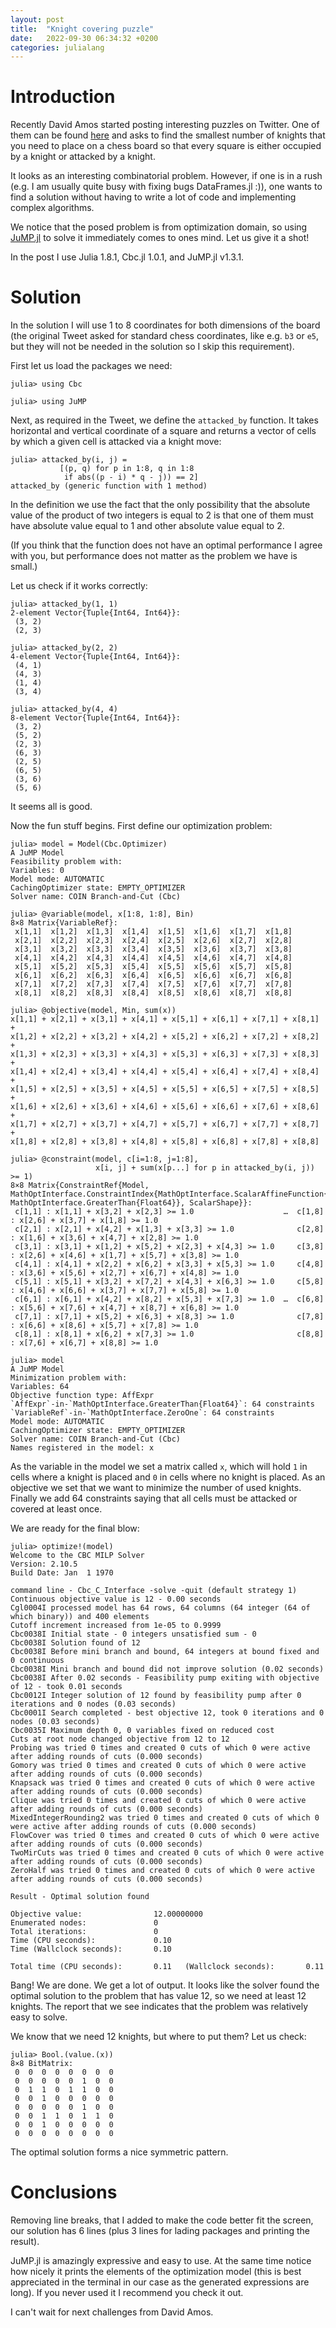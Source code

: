 ```yaml
---
layout: post
title:  "Knight covering puzzle"
date:   2022-09-30 06:34:32 +0200
categories: julialang
---
```


# Introduction

Recently David Amos started posting interesting puzzles on Twitter. One of them
can be found [here][tweet] and asks to find the smallest number of knights that
you need to place on a chess board so that every square is either occupied by a
knight or attacked by a knight.

It looks as an interesting combinatorial problem. However, if one is in a rush
(e.g. I am usually quite busy with fixing bugs DataFrames.jl :)),
one wants to find a solution without having to write a lot of code and
implementing complex algorithms.

We notice that the posed problem is from optimization domain, so using
[JuMP.jl][jump] to solve it immediately comes to ones mind.
Let us give it a shot!

In the post I use Julia 1.8.1, Cbc.jl 1.0.1, and JuMP.jl v1.3.1.

# Solution

In the solution I will use 1 to 8 coordinates for both dimensions of the board
(the original Tweet asked for standard chess coordinates, like e.g. `b3` or `e5`,
but they will not be needed in the solution so I skip this requirement).

First let us load the packages we need:
```
julia> using Cbc

julia> using JuMP
```

Next, as required in the Tweet, we define the `attacked_by` function. It takes
horizontal and vertical coordinate of a square and returns a vector of cells by
which a given cell is attacked via a knight move:

```
julia> attacked_by(i, j) =
           [(p, q) for p in 1:8, q in 1:8
            if abs((p - i) * q - j)) == 2]
attacked_by (generic function with 1 method)
```

In the definition we use the fact that the only possibility that the absolute
value of the product of two integers is equal to 2 is that one of them must have
absolute value equal to 1 and other absolute value equal to 2.

(If you think that the function does not have an optimal performance I agree
with you, but performance does not matter as the problem we have is small.)

Let us check if it works correctly:

```
julia> attacked_by(1, 1)
2-element Vector{Tuple{Int64, Int64}}:
 (3, 2)
 (2, 3)

julia> attacked_by(2, 2)
4-element Vector{Tuple{Int64, Int64}}:
 (4, 1)
 (4, 3)
 (1, 4)
 (3, 4)

julia> attacked_by(4, 4)
8-element Vector{Tuple{Int64, Int64}}:
 (3, 2)
 (5, 2)
 (2, 3)
 (6, 3)
 (2, 5)
 (6, 5)
 (3, 6)
 (5, 6)
```

It seems all is good.

Now the fun stuff begins. First define our optimization problem:

```
julia> model = Model(Cbc.Optimizer)
A JuMP Model
Feasibility problem with:
Variables: 0
Model mode: AUTOMATIC
CachingOptimizer state: EMPTY_OPTIMIZER
Solver name: COIN Branch-and-Cut (Cbc)

julia> @variable(model, x[1:8, 1:8], Bin)
8×8 Matrix{VariableRef}:
 x[1,1]  x[1,2]  x[1,3]  x[1,4]  x[1,5]  x[1,6]  x[1,7]  x[1,8]
 x[2,1]  x[2,2]  x[2,3]  x[2,4]  x[2,5]  x[2,6]  x[2,7]  x[2,8]
 x[3,1]  x[3,2]  x[3,3]  x[3,4]  x[3,5]  x[3,6]  x[3,7]  x[3,8]
 x[4,1]  x[4,2]  x[4,3]  x[4,4]  x[4,5]  x[4,6]  x[4,7]  x[4,8]
 x[5,1]  x[5,2]  x[5,3]  x[5,4]  x[5,5]  x[5,6]  x[5,7]  x[5,8]
 x[6,1]  x[6,2]  x[6,3]  x[6,4]  x[6,5]  x[6,6]  x[6,7]  x[6,8]
 x[7,1]  x[7,2]  x[7,3]  x[7,4]  x[7,5]  x[7,6]  x[7,7]  x[7,8]
 x[8,1]  x[8,2]  x[8,3]  x[8,4]  x[8,5]  x[8,6]  x[8,7]  x[8,8]

julia> @objective(model, Min, sum(x))
x[1,1] + x[2,1] + x[3,1] + x[4,1] + x[5,1] + x[6,1] + x[7,1] + x[8,1] +
x[1,2] + x[2,2] + x[3,2] + x[4,2] + x[5,2] + x[6,2] + x[7,2] + x[8,2] +
x[1,3] + x[2,3] + x[3,3] + x[4,3] + x[5,3] + x[6,3] + x[7,3] + x[8,3] +
x[1,4] + x[2,4] + x[3,4] + x[4,4] + x[5,4] + x[6,4] + x[7,4] + x[8,4] +
x[1,5] + x[2,5] + x[3,5] + x[4,5] + x[5,5] + x[6,5] + x[7,5] + x[8,5] +
x[1,6] + x[2,6] + x[3,6] + x[4,6] + x[5,6] + x[6,6] + x[7,6] + x[8,6] +
x[1,7] + x[2,7] + x[3,7] + x[4,7] + x[5,7] + x[6,7] + x[7,7] + x[8,7] +
x[1,8] + x[2,8] + x[3,8] + x[4,8] + x[5,8] + x[6,8] + x[7,8] + x[8,8]

julia> @constraint(model, c[i=1:8, j=1:8],
                   x[i, j] + sum(x[p...] for p in attacked_by(i, j)) >= 1)
8×8 Matrix{ConstraintRef{Model, MathOptInterface.ConstraintIndex{MathOptInterface.ScalarAffineFunction{Float64}, MathOptInterface.GreaterThan{Float64}}, ScalarShape}}:
 c[1,1] : x[1,1] + x[3,2] + x[2,3] >= 1.0                    …  c[1,8] : x[2,6] + x[3,7] + x[1,8] >= 1.0
 c[2,1] : x[2,1] + x[4,2] + x[1,3] + x[3,3] >= 1.0              c[2,8] : x[1,6] + x[3,6] + x[4,7] + x[2,8] >= 1.0
 c[3,1] : x[3,1] + x[1,2] + x[5,2] + x[2,3] + x[4,3] >= 1.0     c[3,8] : x[2,6] + x[4,6] + x[1,7] + x[5,7] + x[3,8] >= 1.0
 c[4,1] : x[4,1] + x[2,2] + x[6,2] + x[3,3] + x[5,3] >= 1.0     c[4,8] : x[3,6] + x[5,6] + x[2,7] + x[6,7] + x[4,8] >= 1.0
 c[5,1] : x[5,1] + x[3,2] + x[7,2] + x[4,3] + x[6,3] >= 1.0     c[5,8] : x[4,6] + x[6,6] + x[3,7] + x[7,7] + x[5,8] >= 1.0
 c[6,1] : x[6,1] + x[4,2] + x[8,2] + x[5,3] + x[7,3] >= 1.0  …  c[6,8] : x[5,6] + x[7,6] + x[4,7] + x[8,7] + x[6,8] >= 1.0
 c[7,1] : x[7,1] + x[5,2] + x[6,3] + x[8,3] >= 1.0              c[7,8] : x[6,6] + x[8,6] + x[5,7] + x[7,8] >= 1.0
 c[8,1] : x[8,1] + x[6,2] + x[7,3] >= 1.0                       c[8,8] : x[7,6] + x[6,7] + x[8,8] >= 1.0

julia> model
A JuMP Model
Minimization problem with:
Variables: 64
Objective function type: AffExpr
`AffExpr`-in-`MathOptInterface.GreaterThan{Float64}`: 64 constraints
`VariableRef`-in-`MathOptInterface.ZeroOne`: 64 constraints
Model mode: AUTOMATIC
CachingOptimizer state: EMPTY_OPTIMIZER
Solver name: COIN Branch-and-Cut (Cbc)
Names registered in the model: x
```

As the variable in the model we set a matrix called `x`, which will hold `1`
in cells where a knight is placed and `0` in cells where no knight is placed.
As an objective we set that we want to minimize the number of used knights.
Finally we add 64 constraints saying that all cells must be attacked or covered
at least once.

We are ready for the final blow:

```
julia> optimize!(model)
Welcome to the CBC MILP Solver
Version: 2.10.5
Build Date: Jan  1 1970

command line - Cbc_C_Interface -solve -quit (default strategy 1)
Continuous objective value is 12 - 0.00 seconds
Cgl0004I processed model has 64 rows, 64 columns (64 integer (64 of which binary)) and 400 elements
Cutoff increment increased from 1e-05 to 0.9999
Cbc0038I Initial state - 0 integers unsatisfied sum - 0
Cbc0038I Solution found of 12
Cbc0038I Before mini branch and bound, 64 integers at bound fixed and 0 continuous
Cbc0038I Mini branch and bound did not improve solution (0.02 seconds)
Cbc0038I After 0.02 seconds - Feasibility pump exiting with objective of 12 - took 0.01 seconds
Cbc0012I Integer solution of 12 found by feasibility pump after 0 iterations and 0 nodes (0.03 seconds)
Cbc0001I Search completed - best objective 12, took 0 iterations and 0 nodes (0.03 seconds)
Cbc0035I Maximum depth 0, 0 variables fixed on reduced cost
Cuts at root node changed objective from 12 to 12
Probing was tried 0 times and created 0 cuts of which 0 were active after adding rounds of cuts (0.000 seconds)
Gomory was tried 0 times and created 0 cuts of which 0 were active after adding rounds of cuts (0.000 seconds)
Knapsack was tried 0 times and created 0 cuts of which 0 were active after adding rounds of cuts (0.000 seconds)
Clique was tried 0 times and created 0 cuts of which 0 were active after adding rounds of cuts (0.000 seconds)
MixedIntegerRounding2 was tried 0 times and created 0 cuts of which 0 were active after adding rounds of cuts (0.000 seconds)
FlowCover was tried 0 times and created 0 cuts of which 0 were active after adding rounds of cuts (0.000 seconds)
TwoMirCuts was tried 0 times and created 0 cuts of which 0 were active after adding rounds of cuts (0.000 seconds)
ZeroHalf was tried 0 times and created 0 cuts of which 0 were active after adding rounds of cuts (0.000 seconds)

Result - Optimal solution found

Objective value:                12.00000000
Enumerated nodes:               0
Total iterations:               0
Time (CPU seconds):             0.10
Time (Wallclock seconds):       0.10

Total time (CPU seconds):       0.11   (Wallclock seconds):       0.11
```

Bang! We are done. We get a lot of output. It looks like the solver found
the optimal solution to the problem that has value 12, so we need at least 12
knights. The report that we see indicates that the problem was relatively easy
to solve.

We know that we need 12 knights, but where to put them? Let us check:

```
julia> Bool.(value.(x))
8×8 BitMatrix:
 0  0  0  0  0  0  0  0
 0  0  0  0  0  1  0  0
 0  1  1  0  1  1  0  0
 0  0  1  0  0  0  0  0
 0  0  0  0  0  1  0  0
 0  0  1  1  0  1  1  0
 0  0  1  0  0  0  0  0
 0  0  0  0  0  0  0  0
```

The optimal solution forms a nice symmetric pattern.

# Conclusions

Removing line breaks, that I added to make the code better fit the screen, our
solution has 6 lines (plus 3 lines for lading packages and printing the result).

JuMP.jl is amazingly expressive and easy to use. At the same time notice how
nicely it prints the elements of the optimization model (this is best
appreciated in the terminal in our case as the generated expressions are long).
If you never used it I recommend you check it out.

I can't wait for next challenges from David Amos.

[tweet]: https://twitter.com/somacdivad/status/1574761275325906950
[jump]: https://github.com/jump-dev/JuMP.jl

